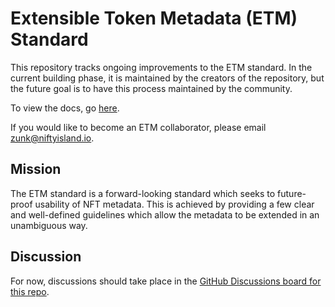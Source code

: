 # Extensible Token Metadata (ETM) Standard

This repository tracks ongoing improvements to the ETM standard. In the current building phase, it is maintained by the creators of the repository, but the future goal is to have this process maintained by the community.

To view the docs, go [here](https://etm-standard.github.io/).

If you would like to become an ETM collaborator, please email zunk@niftyisland.io.

## Mission

The ETM standard is a forward-looking standard which seeks to future-proof usability of NFT metadata. This is achieved by providing a few clear and well-defined guidelines which allow the metadata to be extended in an unambiguous way.

## Discussion

For now, discussions should take place in the [GitHub Discussions board for this repo](https://github.com/ETM-Standard/etm-standard.github.io/discussions).
